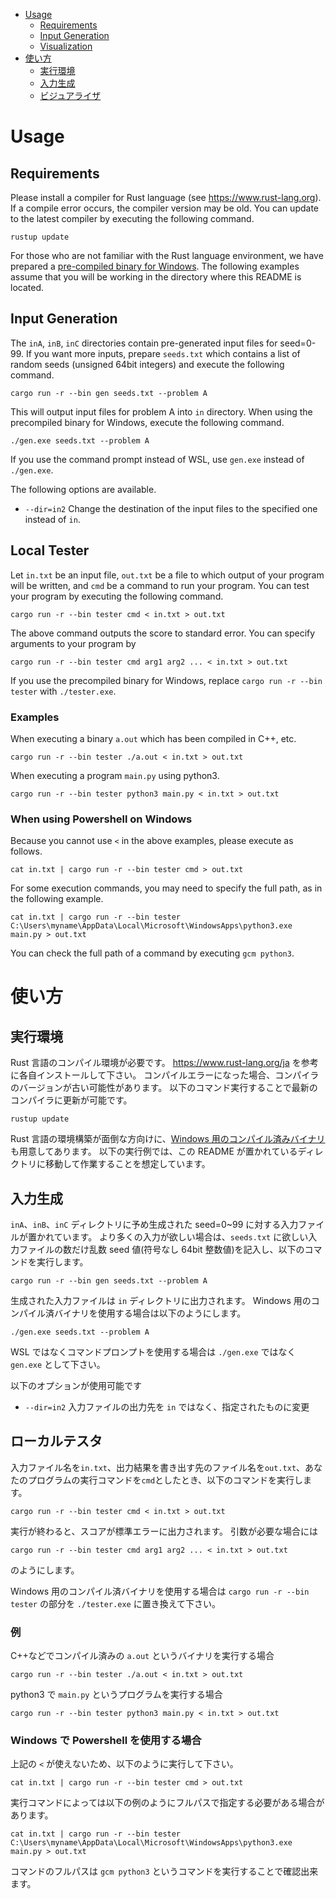 - [Usage](#usage)
  - [Requirements](#requirements)
  - [Input Generation](#input-generation)
  - [Visualization](#visualization)
- [使い方](#%E4%BD%BF%E3%81%84%E6%96%B9)
  - [実行環境](#%E5%AE%9F%E8%A1%8C%E7%92%B0%E5%A2%83)
  - [入力生成](#%E5%85%A5%E5%8A%9B%E7%94%9F%E6%88%90)
  - [ビジュアライザ](#%E3%83%93%E3%82%B8%E3%83%A5%E3%82%A2%E3%83%A9%E3%82%A4%E3%82%B6)

# Usage

## Requirements

Please install a compiler for Rust language (see https://www.rust-lang.org).
If a compile error occurs, the compiler version may be old.
You can update to the latest compiler by executing the following command.

```
rustup update
```

For those who are not familiar with the Rust language environment, we have prepared a [pre-compiled binary for Windows](https://img.atcoder.jp/masters-final/J0K1b3rz_windows.zip).
The following examples assume that you will be working in the directory where this README is located.

## Input Generation

The `inA`, `inB`, `inC` directories contain pre-generated input files for seed=0-99.
If you want more inputs, prepare `seeds.txt` which contains a list of random seeds (unsigned 64bit integers) and execute the following command.

```
cargo run -r --bin gen seeds.txt --problem A
```

This will output input files for problem A into `in` directory.
When using the precompiled binary for Windows, execute the following command.

```
./gen.exe seeds.txt --problem A
```

If you use the command prompt instead of WSL, use `gen.exe` instead of `./gen.exe`.

The following options are available.

- `--dir=in2` Change the destination of the input files to the specified one instead of `in`.

## Local Tester

Let `in.txt` be an input file, `out.txt` be a file to which output of your program will be written, and `cmd` be a command to run your program.
You can test your program by executing the following command.

```
cargo run -r --bin tester cmd < in.txt > out.txt
```

The above command outputs the score to standard error.
You can specify arguments to your program by

```
cargo run -r --bin tester cmd arg1 arg2 ... < in.txt > out.txt
```

If you use the precompiled binary for Windows, replace `cargo run -r --bin tester` with `./tester.exe`.

### Examples

When executing a binary `a.out` which has been compiled in C++, etc.

```
cargo run -r --bin tester ./a.out < in.txt > out.txt
```

When executing a program `main.py` using python3.

```
cargo run -r --bin tester python3 main.py < in.txt > out.txt
```

### When using Powershell on Windows

Because you cannot use `<` in the above examples, please execute as follows.

```
cat in.txt | cargo run -r --bin tester cmd > out.txt
```

For some execution commands, you may need to specify the full path, as in the following example.

```
cat in.txt | cargo run -r --bin tester C:\Users\myname\AppData\Local\Microsoft\WindowsApps\python3.exe main.py > out.txt
```

You can check the full path of a command by executing `gcm python3`.

# 使い方

## 実行環境

Rust 言語のコンパイル環境が必要です。
https://www.rust-lang.org/ja を参考に各自インストールして下さい。
コンパイルエラーになった場合、コンパイラのバージョンが古い可能性があります。
以下のコマンド実行することで最新のコンパイラに更新が可能です。

```
rustup update
```

Rust 言語の環境構築が面倒な方向けに、[Windows 用のコンパイル済みバイナリ](https://img.atcoder.jp/masters-final/J0K1b3rz_windows.zip)も用意してあります。
以下の実行例では、この README が置かれているディレクトリに移動して作業することを想定しています。

## 入力生成

`inA`、`inB`、`inC` ディレクトリに予め生成された seed=0~99 に対する入力ファイルが置かれています。
より多くの入力が欲しい場合は、`seeds.txt` に欲しい入力ファイルの数だけ乱数 seed 値(符号なし 64bit 整数値)を記入し、以下のコマンドを実行します。

```
cargo run -r --bin gen seeds.txt --problem A
```

生成された入力ファイルは `in` ディレクトリに出力されます。
Windows 用のコンパイル済バイナリを使用する場合は以下のようにします。

```
./gen.exe seeds.txt --problem A
```

WSL ではなくコマンドプロンプトを使用する場合は `./gen.exe` ではなく `gen.exe` として下さい。

以下のオプションが使用可能です

- `--dir=in2` 入力ファイルの出力先を `in` ではなく、指定されたものに変更

## ローカルテスタ

入力ファイル名を`in.txt`、出力結果を書き出す先のファイル名を`out.txt`、あなたのプログラムの実行コマンドを`cmd`としたとき、以下のコマンドを実行します。

```
cargo run -r --bin tester cmd < in.txt > out.txt
```

実行が終わると、スコアが標準エラーに出力されます。
引数が必要な場合には

```
cargo run -r --bin tester cmd arg1 arg2 ... < in.txt > out.txt
```

のようにします。

Windows 用のコンパイル済バイナリを使用する場合は `cargo run -r --bin tester` の部分を `./tester.exe` に置き換えて下さい。

### 例

C++などでコンパイル済みの `a.out` というバイナリを実行する場合

```
cargo run -r --bin tester ./a.out < in.txt > out.txt
```

python3 で `main.py` というプログラムを実行する場合

```
cargo run -r --bin tester python3 main.py < in.txt > out.txt
```

### Windows で Powershell を使用する場合

上記の `<` が使えないため、以下のように実行して下さい。

```
cat in.txt | cargo run -r --bin tester cmd > out.txt
```

実行コマンドによっては以下の例のようにフルパスで指定する必要がある場合があります。

```
cat in.txt | cargo run -r --bin tester C:\Users\myname\AppData\Local\Microsoft\WindowsApps\python3.exe main.py > out.txt
```

コマンドのフルパスは `gcm python3` というコマンドを実行することで確認出来ます。
